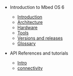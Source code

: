 - Introduction to Mbed OS 6

    - [Introduction](introduction/introduction)
    - [Architecture](introduction/arch_for_intro)
    - [Hardware](introduction/hardware)
    - [Tools](introduction/tools)
    - [Versions and releases](introduction/release_process)
    - [Glossary](introduction/terms)

- API References and tutorials
    - [Intro](api/api)
    - [connectivity](api/connectivity)
